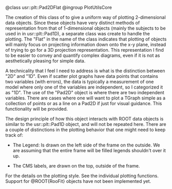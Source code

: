 @class   usr::plt::Pad2DFlat
@ingroup PlotUtilsCore

The creation of this class of to give a uniform way of plotting 2-dimensional
data objects. Since these objects have very distinct methods of representation
from that of 1-dimensional objects (mainly the subjects to be used in in
usr::plt::Pad1D),  a separate class was create to handle the plotting. The
"Flat" in the name of the class indicates that plotting of objects will mainly
focus on projecting information down onto the x-y plane, instead of trying to go
for a 3D projection representation. This representation I find to be easier to
convey and quantify complex diagrams, even if it is not as aesthetically
pleasing for simple data.

A technicality that I feel I need to address is what is the distinction between
"2D" and "1D". Even if scatter plot graphs have data points that contains two
variables (with errors), the data is typically a measurement of one model where
only one of the variables are independent, so I categorized it as "1D". The use
of the "Pad2D" object is where there are two independent variables. There are
cases where one will want to plot a TGraph simple as a collection of points or
as a line on a Pad2D if just for visual guidance. This functionality will be
provided.

The design principle of how this object interacts with ROOT data objects is
similar to the usr::plt::Pad1D object, and will not be repeated here. There are
a couple of distinctions in the plotting behavior that one might need to keep
track of:

- The Legend: Is drawn on the left side of the frame on the outside. We are
  assuming that the entire frame will be filled legends shouldn't over it up.

- The CMS labels, are drawn on the top, outside of the frame.

For the details on the plotting style. See the individual plotting functions.
Support for @ROOT{RooFit} objects have not been implemented yet.
